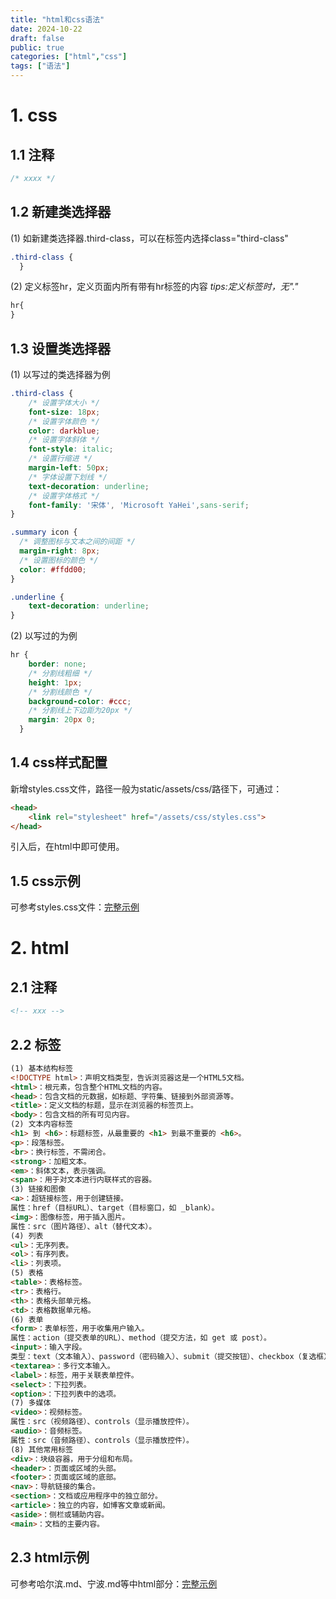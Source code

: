 ```yaml
---
title: "html和css语法"
date: 2024-10-22
draft: false
public: true
categories: ["html","css"]
tags: ["语法"]
---
```


# 1. css

## 1.1 注释

```css
/* xxxx */
```

## 1.2 新建类选择器

(1) 如新建类选择器.third-class，可以在标签内选择class="third-class"

```css
.third-class {
  }
```
(2) 定义标签hr，定义页面内所有带有hr标签的内容
*tips:定义标签时，无"."*
```css
hr{
}
```

## 1.3 设置类选择器

(1) 以写过的类选择器为例

```css
.third-class {
    /* 设置字体大小 */
    font-size: 18px;
    /* 设置字体颜色 */
    color: darkblue;
    /* 设置字体斜体 */
    font-style: italic;
    /* 设置行缩进 */
    margin-left: 50px;
    /* 字体设置下划线 */
    text-decoration: underline;
    /* 设置字体格式 */
    font-family: '宋体', 'Microsoft YaHei',sans-serif;
}
```
```css
.summary icon {
  /* 调整图标与文本之间的间距 */
  margin-right: 8px; 
  /* 设置图标的颜色 */
  color: #ffdd00; 
}
```
```css
.underline {
    text-decoration: underline;
}

```
(2) 以写过的为例
```css
hr {
    border: none;
    /* 分割线粗细 */
    height: 1px;
    /* 分割线颜色 */
    background-color: #ccc;
    /* 分割线上下边距为20px */
    margin: 20px 0; 
  }
```
## 1.4 css样式配置

新增styles.css文件，路径一般为static/assets/css/路径下，可通过：
```html
<head>
    <link rel="stylesheet" href="/assets/css/styles.css">
</head>
```
引入后，在html中即可使用。

## 1.5 css示例

可参考styles.css文件：[完整示例](../../static/assets/css/styles.css)

# 2. html

## 2.1 注释

```html
<!-- xxx -->
```

## 2.2 标签
```html
(1) 基本结构标签
<!DOCTYPE html>：声明文档类型，告诉浏览器这是一个HTML5文档。
<html>：根元素，包含整个HTML文档的内容。
<head>：包含文档的元数据，如标题、字符集、链接到外部资源等。
<title>：定义文档的标题，显示在浏览器的标签页上。
<body>：包含文档的所有可见内容。
(2) 文本内容标签
<h1> 到 <h6>：标题标签，从最重要的 <h1> 到最不重要的 <h6>。
<p>：段落标签。
<br>：换行标签，不需闭合。
<strong>：加粗文本。
<em>：斜体文本，表示强调。
<span>：用于对文本进行内联样式的容器。
(3) 链接和图像
<a>：超链接标签，用于创建链接。
属性：href（目标URL）、target（目标窗口，如 _blank）。
<img>：图像标签，用于插入图片。
属性：src（图片路径）、alt（替代文本）。
(4) 列表
<ul>：无序列表。
<ol>：有序列表。
<li>：列表项。
(5) 表格
<table>：表格标签。
<tr>：表格行。
<th>：表格头部单元格。
<td>：表格数据单元格。
(6) 表单
<form>：表单标签，用于收集用户输入。
属性：action（提交表单的URL）、method（提交方法，如 get 或 post）。
<input>：输入字段。
类型：text（文本输入）、password（密码输入）、submit（提交按钮）、checkbox（复选框）、radio（单选按钮）等。
<textarea>：多行文本输入。
<label>：标签，用于关联表单控件。
<select>：下拉列表。
<option>：下拉列表中的选项。
(7) 多媒体
<video>：视频标签。
属性：src（视频路径）、controls（显示播放控件）。
<audio>：音频标签。
属性：src（音频路径）、controls（显示播放控件）。
(8) 其他常用标签
<div>：块级容器，用于分组和布局。
<header>：页面或区域的头部。
<footer>：页面或区域的底部。
<nav>：导航链接的集合。
<section>：文档或应用程序中的独立部分。
<article>：独立的内容，如博客文章或新闻。
<aside>：侧栏或辅助内容。
<main>：文档的主要内容。
```

## 2.3 html示例

可参考哈尔滨.md、宁波.md等中html部分：[完整示例](../生活日常/旅行/哈尔滨.md)